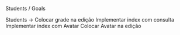 Students / Goals

Students -> 
    Colocar grade na edição
    Implementar index com consulta
    Implementar index com Avatar
    Colocar Avatar na edição

    







